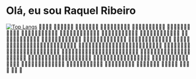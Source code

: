 # Olá, eu sou Raquel Ribeiro


[![Top Langs](https://github-readme-stats.vercel.app/api/top-langs/?username=anuraghazra&hide_progress=true)](https://github.com/anuraghazra/github-readme-stats)
       🖤🖤🖤🖤                             🖤🖤🖤🖤🖤🖤
    🖤🖤🖤🖤🖤🖤🖤                     🖤🖤🖤🖤🖤🖤🖤🖤🖤
 🖤🖤🖤🖤🖤🖤🖤🖤🖤🖤             🖤🖤🖤🖤🖤🖤🖤🖤🖤🖤🖤 
 🖤🖤🖤🖤🖤🖤🖤🖤🖤🖤🖤         🖤🖤🖤🖤🖤🖤🖤🖤🖤🖤🖤🖤
 🖤🖤🖤🖤🖤🖤🖤🖤🖤🖤🖤         🖤🖤🖤🖤🖤🖤🖤🖤🖤🖤🖤🖤
 🖤🖤🖤🖤🖤🖤🖤🖤🖤🖤🖤🖤      🖤🖤🖤🖤🖤🖤🖤🖤🖤🖤🖤🖤
🖤🖤🖤🖤🖤🖤🖤🖤🖤🖤🖤🖤🖤 🖤🖤🖤🖤🖤🖤🖤🖤🖤🖤🖤🖤🖤
🖤🖤🖤🖤🖤🖤🖤🖤🖤🖤🖤🖤🖤🖤🖤🖤🖤🖤🖤🖤🖤🖤🖤🖤🖤🖤
  🖤🖤🖤🖤🖤🖤🖤🖤🖤🖤🖤🖤🖤🖤🖤🖤🖤🖤🖤🖤🖤🖤🖤🖤🖤
   🖤🖤🖤🖤🖤🖤🖤🖤🖤🖤🖤🖤🖤🖤🖤🖤🖤🖤🖤🖤🖤🖤🖤🖤
    🖤🖤🖤🖤🖤🖤🖤🖤🖤🖤🖤🖤🖤🖤🖤🖤🖤🖤🖤🖤🖤🖤🖤
      🖤🖤🖤🖤🖤🖤🖤🖤🖤🖤🖤🖤🖤🖤🖤🖤🖤🖤🖤🖤🖤
        🖤🖤🖤🖤🖤🖤🖤🖤🖤🖤🖤🖤🖤🖤🖤🖤🖤🖤🖤
          🖤🖤🖤🖤🖤🖤🖤🖤🖤🖤🖤🖤🖤🖤🖤🖤🖤
             🖤🖤🖤🖤🖤🖤🖤🖤🖤🖤🖤🖤🖤🖤🖤
                🖤🖤🖤🖤🖤🖤🖤🖤🖤🖤🖤🖤🖤
                   🖤🖤🖤🖤🖤🖤🖤🖤🖤🖤🖤
                      🖤🖤🖤🖤🖤🖤🖤🖤🖤
                        🖤🖤🖤🖤🖤🖤🖤
                          🖤🖤🖤🖤🖤
                            🖤🖤🖤🖤
                              🖤🖤
                               🖤
                            
                           
